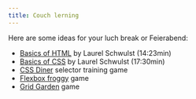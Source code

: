 ```yaml
---
title: Couch lerning
---
```


Here are some ideas for your luch break or Feierabend:

- [Basics of HTML](https://www.youtube.com/watch?v=CkzbI1Tv_rQ) by Laurel Schwulst (14:23min)
- [Basics of CSS](https://www.youtube.com/watch?v=BUZIaTHm_oE) by Laurel Schwulst (17:30min)
- [CSS Diner](https://flukeout.github.io) selector training game
- [Flexbox froggy](https://flexboxfroggy.com) game
- [Grid Garden](https://cssgridgarden.com) game
